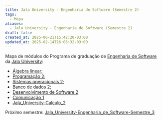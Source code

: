 ```yaml
---
title: Jala University - Engenharia de Software (Semestre 2)
tags:
  - Mapa
aliases:
  - Jala University - Engenharia de Software (Semestre 2)
draft: false
created_at: 2025-06-21T15:42:20-03:00
updated_at: 2025-02-14T16:03:32-03:00
---
```

Mapa de módulos do Programa de graduação de [Engenharia de Software](../notas/2025/05/07/entrada/Jala_University-Engenharia_de_Software.md) da [Jala University](../notas/2025/05/07/entrada/Jala%20University.md):

- [Álgebra linear](../notas/2025/06/24/entrada/Jala_University-algebra_linear.md);
- [Programação 2](../notas/2025/06/24/entrada/Jala_University-Programacao_2.md);
- [Sistemas operacionais 2](../notas/2025/06/24/entrada/Jala_University-Sistemas_operacionais_2.md);
- [Banco de dados 2](../notas/2025/06/24/entrada/Jala_University-Banco_de_dados_2.md);
- [Desenvolvimento de Software 2](../notas/2025/06/25/entrada/Jala_University-Desenvolvimento_de_Software_2.md)
- [Comunicação 1](../notas/2025/06/25/entrada/Jala_University-Comunicacao_1.md)
- [Jala_University-Calculo_2](../notas/2025/06/25/entrada/Jala_University-Calculo_2.md)

Próximo semestre: [Jala_University-Engenharia_de_Software-Semestre_3](Jala_University-Engenharia_de_Software-Semestre_3.md)